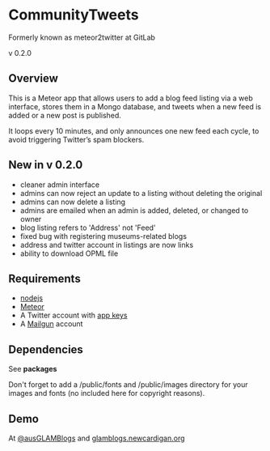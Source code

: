 # CommunityTweets
Formerly known as meteor2twitter at GitLab

v 0.2.0

## Overview

This is a Meteor app that allows users to add a blog feed listing via a web interface, stores them in a Mongo database, and tweets when a new feed is added or a new post is published.

It loops every 10 minutes, and only announces one new feed each cycle, to avoid triggering Twitter’s spam blockers.

## New in v 0.2.0
* cleaner admin interface
* admins can now reject an update to a listing without deleting the original
* admins can now delete a listing
* admins are emailed when an admin is added, deleted, or changed to owner
* blog listing refers to 'Address' not 'Feed'
* fixed bug with registering museums-related blogs
* address and twitter account in listings are now links
* ability to download OPML file

## Requirements

* [nodejs](https://nodejs.org)
* [Meteor](https://www.meteor.com)
* A Twitter account with [app keys](https://apps.twitter.com)
* A [Mailgun](https://www.mailgun.com) account

## Dependencies

See **packages**

Don't forget to add a /public/fonts and /public/images directory for your images and fonts (no included here for copyright reasons).

## Demo

At [@ausGLAMBlogs](https://twitter.com/ausglamblogs) and [glamblogs.newcardigan.org](https://glamblogs.newcardigan.org)

